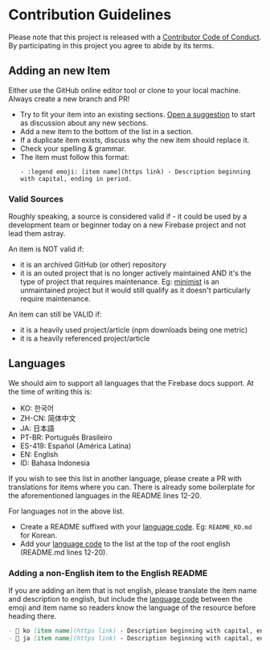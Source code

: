 # Contribution Guidelines

Please note that this project is released with a [Contributor Code of Conduct](CODE_OF_CONDUCT.md). By participating in this project you agree to abide by its terms.

## Adding an new Item

Either use the GitHub online editor tool or clone to your local machine. Always create a new branch and PR!

- Try to fit your item into an existing sections. [Open a suggestion](https://github.com/jthegedus/awesome-firebase/issues/new?assignees=&labels=&template=suggestion.md&title=) to start as discussion about any new sections.
- Add a new item to the bottom of the list in a section.
- If a duplicate item exists, discuss why the new item should replace it.
- Check your spelling & grammar.
- The item must follow this format:
  ```
  - :legend emoji: [item name](https link) - Description beginning with capital, ending in period.
  ```

### Valid Sources

Roughly speaking, a source is considered valid if - it could be used by a development team or beginner today on a new Firebase project and not lead them astray.

An item is NOT valid if:

- it is an archived GitHub (or other) repository
- it is an outed project that is no longer actively maintained AND it's the type of project that requires maintenance. Eg: [minimist](https://github.com/substack/minimist) is an unmaintained project but it would still qualify as it doesn't particularly require maintenance.

An item can still be VALID if:

- it is a heavily used project/article (npm downloads being one metric)
- it is a heavily referenced project/article

## Languages

We should aim to support all languages that the Firebase docs support. At the time of writing this is:

- KO: 한국어
- ZH-CN: 简体中文
- JA: 日本語
- PT-BR: Português Brasileiro
- ES-419: Español (América Latina)
- EN: English
- ID: Bahasa Indonesia

If you wish to see this list in another language, please create a PR with translations for items where you can. There is already some boilerplate for the aforementioned languages in the README lines 12-20.

For languages not in the above list.

- Create a README suffixed with your [language code](https://www.w3schools.com/tags/ref_language_codes.asp). Eg: `README_KO.md` for Korean.
- Add your [language code](https://www.w3schools.com/tags/ref_language_codes.asp) to the list at the top of the root english (README.md lines 12-20).

### Adding a non-English item to the English README

If you are adding an item that is not english, please translate the item name and description to english, but include the [language code](https://www.w3schools.com/tags/ref_language_codes.asp) between the emoji and item name so readers know the language of the resource before heading there.

```markdown
- 🔌 ko [item name](https link) - Description beginning with capital, ending in period.
- 🔌 ja [item name](https link) - Description beginning with capital, ending in period.
```
